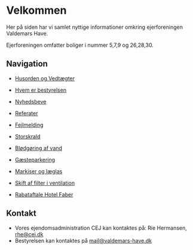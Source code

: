 # Velkommen

Her på siden har vi samlet nyttige informationer omkring ejerforeningen Valdemars Have.

Ejerforeningen omfatter boliger i nummer 5,7,9 og 26,28,30.

## Navigation


* [Husorden og Vedtægter](/husorden)
* [Hvem er bestyrelsen](/bestyrelsen)

* [Nyhedsbeve](/nyhedsbreve)
* [Referater](/referater)

* [Fejlmelding](/vicevaert)
* [Storskrald](/storskrald)

* [Blødgøring af vand](/blodgoring)

* [Gæsteparkering](/parkering)
* [Markiser og læglas](/markiser)
* [Skift af filter i ventilation](/filter)
* [Rabataftale Hotel Faber](/hotel_faber) 


## Kontakt

* Vores ejendomsadministration CEJ kan kontaktes på: Rie Hermansen, [rhe@cej.dk](mailto:rhe@cej.dk)
* Bestyrelsen kan kontaktes på [mail@valdemars-have.dk](mailto:mail@valdemars-have.dk)